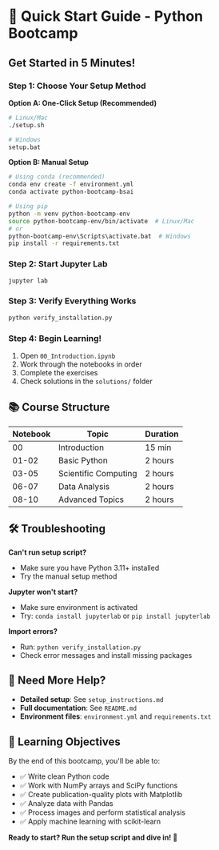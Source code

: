 # 🚀 Quick Start Guide - Python Bootcamp

## Get Started in 5 Minutes!

### Step 1: Choose Your Setup Method

**Option A: One-Click Setup (Recommended)**
```bash
# Linux/Mac
./setup.sh

# Windows
setup.bat
```

**Option B: Manual Setup**
```bash
# Using conda (recommended)
conda env create -f environment.yml
conda activate python-bootcamp-bsai

# Using pip
python -m venv python-bootcamp-env
source python-bootcamp-env/bin/activate  # Linux/Mac
# or
python-bootcamp-env\Scripts\activate.bat  # Windows
pip install -r requirements.txt
```

### Step 2: Start Jupyter Lab
```bash
jupyter lab
```

### Step 3: Verify Everything Works
```bash
python verify_installation.py
```

### Step 4: Begin Learning!
1. Open `00_Introduction.ipynb`
2. Work through the notebooks in order
3. Complete the exercises
4. Check solutions in the `solutions/` folder

## 📚 Course Structure

| Notebook | Topic | Duration |
|----------|-------|----------|
| 00 | Introduction | 15 min |
| 01-02 | Basic Python | 2 hours |
| 03-05 | Scientific Computing | 2 hours |
| 06-07 | Data Analysis | 2 hours |
| 08-10 | Advanced Topics | 2 hours |

## 🛠️ Troubleshooting

**Can't run setup script?**
- Make sure you have Python 3.11+ installed
- Try the manual setup method

**Jupyter won't start?**
- Make sure environment is activated
- Try: `conda install jupyterlab` or `pip install jupyterlab`

**Import errors?**
- Run: `python verify_installation.py`
- Check error messages and install missing packages

## 📖 Need More Help?

- **Detailed setup**: See `setup_instructions.md`
- **Full documentation**: See `README.md`
- **Environment files**: `environment.yml` and `requirements.txt`

## 🎯 Learning Objectives

By the end of this bootcamp, you'll be able to:
- ✅ Write clean Python code
- ✅ Work with NumPy arrays and SciPy functions
- ✅ Create publication-quality plots with Matplotlib
- ✅ Analyze data with Pandas
- ✅ Process images and perform statistical analysis
- ✅ Apply machine learning with scikit-learn

**Ready to start? Run the setup script and dive in! 🐍**
